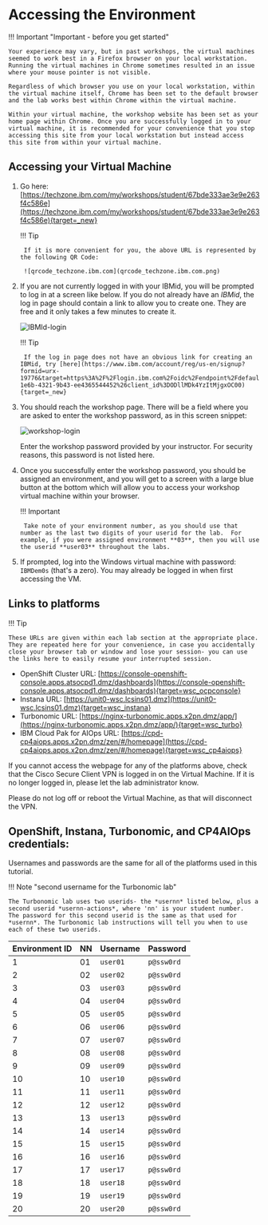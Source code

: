 # Accessing the Environment

!!! Important "Important - before you get started"

    Your experience may vary, but in past workshops, the virtual machines seemed to work best in a Firefox browser on your local workstation. Running the virtual machines in Chrome sometimes resulted in an issue where your mouse pointer is not visible.

    Regardless of which browser you use on your local workstation, within the virtual machine itself, Chrome has been set to the default browser and the lab works best within Chrome within the virtual machine.

    Within your virtual machine, the workshop website has been set as your home page within Chrome. Once you are successfully logged in to your virtual machine, it is recommended for your convenience that you stop accessing this site from your local workstation but instead access this site from within your virtual machine.

## Accessing your Virtual Machine
1. Go here: [https://techzone.ibm.com/my/workshops/student/67bde333ae3e9e263f4c586e](https://techzone.ibm.com/my/workshops/student/67bde333ae3e9e263f4c586e){target=_new}

    !!! Tip

        If it is more convenient for you, the above URL is represented by the following QR Code:  

        ![qrcode_techzone.ibm.com](qrcode_techzone.ibm.com.png)

2. If you are not currently logged in with your IBMid, you will be prompted to log in at a screen like below. If you do not already have an *IBMid*, the log in page should contain a link to allow you to create one.  They are free and it only takes a few minutes to create it. 

    ![IBMId-login](IBMId-login.png)

    !!! Tip
   
        If the log in page does not have an obvious link for creating an IBMid, try [here](https://www.ibm.com/account/reg/us-en/signup?formid=urx-19776&target=https%3A%2F%2Flogin.ibm.com%2Foidc%2Fendpoint%2Fdefault%2Fauthorize%3FqsId%3Db9977aed-1e6b-4321-9b43-ee4365544452%26client_id%3DODllMDk4YzItMjgxOC00){target=_new}

3. You should reach the workshop page.  There will be a field where you are asked to enter the workshop password, as in this screen snippet:

    ![workshop-login](workshop-login.png)

    Enter the workshop password provided by your instructor. For security reasons, this password is not listed here.

4. Once you successfully enter the workshop password, you should be assigned an environment, and you will get to a screen with a large blue button at the bottom which will allow you to access your workshop virtual machine within your browser.

    !!! Important

        Take note of your environment number, as you should use that number as the last two digits of your userid for the lab.  For example, if you were assigned environment **03**, then you will use the userid **user03** throughout the labs.

5. If prompted, log into the Windows virtual machine with password: `IBMDem0s` (that's a zero). You may already be logged in when first accessing the VM.

## Links to platforms

!!! Tip

    These URLs are given within each lab section at the appropriate place.  They are repeated here for your convenience, in case you accidentally close your browser tab or window and lose your session- you can use the links here to easily resume your interrupted session.  

- OpenShift Cluster URL: [https://console-openshift-console.apps.atsocpd1.dmz/dashboards](https://console-openshift-console.apps.atsocpd1.dmz/dashboards){target=wsc_ocpconsole}
- Instana URL: [https://unit0-wsc.lcsins01.dmz](https://unit0-wsc.lcsins01.dmz){target=wsc_instana}
- Turbonomic URL: [https://nginx-turbonomic.apps.x2pn.dmz/app/](https://nginx-turbonomic.apps.x2pn.dmz/app/){target=wsc_turbo}
- IBM Cloud Pak for AIOps URL: [https://cpd-cp4aiops.apps.x2pn.dmz/zen/#/homepage](https://cpd-cp4aiops.apps.x2pn.dmz/zen/#/homepage){target=wsc_cp4aiops}

If you cannot access the webpage for any of the platforms above, check that the Cisco Secure Client VPN is logged in on the Virtual Machine. If it is no longer logged in, please let the lab administrator know.

Please do not log off or reboot the Virtual Machine, as that will disconnect the VPN.

## OpenShift, Instana, Turbonomic, and CP4AIOps credentials:

Usernames and passwords are the same for all of the platforms used in this tutorial.

!!! Note "second username for the Turbonomic lab"

    The Turbonomic lab uses two userids- the *usernn* listed below, plus a second userid *usernn-actions*, where 'nn' is your student number.  The password for this second userid is the same as that used for *usernn*. The Turbonomic lab instructions will tell you when to use each of these two userids.

| Environment ID | NN | Username | Password |
|-----|----|--------------------|--------------------|
| 1 | 01 | `user01` | `p@ssw0rd` |
| 2 | 02 | `user02` | `p@ssw0rd` |
| 3 | 03 | `user03` | `p@ssw0rd` |
| 4 | 04 | `user04` | `p@ssw0rd` |
| 5 | 05 | `user05` | `p@ssw0rd` |
| 6 | 06 | `user06` | `p@ssw0rd` |
| 7 | 07 | `user07` | `p@ssw0rd` |
| 8 | 08 | `user08` | `p@ssw0rd` |
| 9 | 09 | `user09` | `p@ssw0rd` |
| 10 | 10 | `user10` | `p@ssw0rd` |
| 11 | 11 | `user11` | `p@ssw0rd` |
| 12 | 12 | `user12` | `p@ssw0rd` |
| 13 | 13 | `user13` | `p@ssw0rd` |
| 14 | 14 | `user14` | `p@ssw0rd` |
| 15 | 15 | `user15` | `p@ssw0rd` |
| 16 | 16 | `user16` | `p@ssw0rd` |
| 17 | 17 | `user17` | `p@ssw0rd` |
| 18 | 18 | `user18` | `p@ssw0rd` |
| 19 | 19 | `user19` | `p@ssw0rd` |
| 20 | 20 | `user20` | `p@ssw0rd` |
